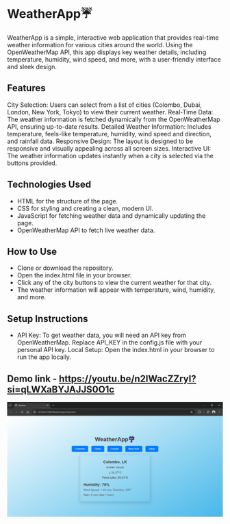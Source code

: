 # WeatherApp☔
WeatherApp is a simple, interactive web application that provides real-time weather information for various cities around the world. Using the OpenWeatherMap API, this app displays key weather details, including temperature, humidity, wind speed, and more, with a user-friendly interface and sleek design.

## Features
City Selection: Users can select from a list of cities (Colombo, Dubai, London, New York, Tokyo) to view their current weather.
Real-Time Data: The weather information is fetched dynamically from the OpenWeatherMap API, ensuring up-to-date results.
Detailed Weather Information: Includes temperature, feels-like temperature, humidity, wind speed and direction, and rainfall data.
Responsive Design: The layout is designed to be responsive and visually appealing across all screen sizes.
Interactive UI: The weather information updates instantly when a city is selected via the buttons provided.

## Technologies Used
- HTML for the structure of the page.
- CSS for styling and creating a clean, modern UI.
- JavaScript for fetching weather data and dynamically updating the page.
- OpenWeatherMap API to fetch live weather data.

## How to Use
- Clone or download the repository.
- Open the index.html file in your browser.
- Click any of the city buttons to view the current weather for that city.
- The weather information will appear with temperature, wind, humidity, and more.

## Setup Instructions
- API Key: To get weather data, you will need an API key from OpenWeatherMap. Replace API_KEY in the config.js file with your personal API key.
Local Setup: Open the index.html in your browser to run the app locally.
## Demo link - https://youtu.be/n2lWacZZryI?si=qLWXaBYJAJJS0O1c
![Screenshot 1](Capture.PNG)
